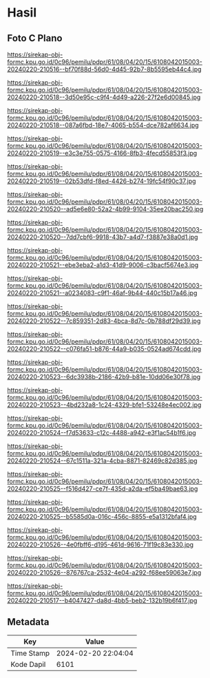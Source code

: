 # Hasil

## Foto C Plano

https://sirekap-obj-formc.kpu.go.id/0c96/pemilu/pdpr/61/08/04/20/15/6108042015003-20240220-210516--bf70f88d-56d0-4d45-92b7-8b5595eb44c4.jpg

https://sirekap-obj-formc.kpu.go.id/0c96/pemilu/pdpr/61/08/04/20/15/6108042015003-20240220-210518--3d50e95c-c9f4-4d49-a226-27f2e6d00845.jpg

https://sirekap-obj-formc.kpu.go.id/0c96/pemilu/pdpr/61/08/04/20/15/6108042015003-20240220-210518--087a6fbd-18e7-4065-b554-dce782af6634.jpg

https://sirekap-obj-formc.kpu.go.id/0c96/pemilu/pdpr/61/08/04/20/15/6108042015003-20240220-210519--e3c3e755-0575-4166-8fb3-4fecd55853f3.jpg

https://sirekap-obj-formc.kpu.go.id/0c96/pemilu/pdpr/61/08/04/20/15/6108042015003-20240220-210519--02b53dfd-f8ed-4426-b274-19fc54f90c37.jpg

https://sirekap-obj-formc.kpu.go.id/0c96/pemilu/pdpr/61/08/04/20/15/6108042015003-20240220-210520--ad5e6e80-52a2-4b99-9104-35ee20bac250.jpg

https://sirekap-obj-formc.kpu.go.id/0c96/pemilu/pdpr/61/08/04/20/15/6108042015003-20240220-210520--7dd7cbf6-9918-43b7-a4d7-f3887e38a0d1.jpg

https://sirekap-obj-formc.kpu.go.id/0c96/pemilu/pdpr/61/08/04/20/15/6108042015003-20240220-210521--ebe3eba2-a1d3-41d9-9006-c3bacf5674e3.jpg

https://sirekap-obj-formc.kpu.go.id/0c96/pemilu/pdpr/61/08/04/20/15/6108042015003-20240220-210521--a0234083-c9f1-46af-9b44-440c15b17a46.jpg

https://sirekap-obj-formc.kpu.go.id/0c96/pemilu/pdpr/61/08/04/20/15/6108042015003-20240220-210522--7c859351-2d83-4bca-8d7c-0b788df29d39.jpg

https://sirekap-obj-formc.kpu.go.id/0c96/pemilu/pdpr/61/08/04/20/15/6108042015003-20240220-210522--c076fa51-b876-44a9-b035-0524ad674cdd.jpg

https://sirekap-obj-formc.kpu.go.id/0c96/pemilu/pdpr/61/08/04/20/15/6108042015003-20240220-210523--6dc3938b-2186-42b9-b81e-10dd06e30f78.jpg

https://sirekap-obj-formc.kpu.go.id/0c96/pemilu/pdpr/61/08/04/20/15/6108042015003-20240220-210523--4bd232a8-1c24-4329-bfe1-53248e4ec002.jpg

https://sirekap-obj-formc.kpu.go.id/0c96/pemilu/pdpr/61/08/04/20/15/6108042015003-20240220-210524--f7d53633-c12c-4488-a942-e3f1ac54b1f6.jpg

https://sirekap-obj-formc.kpu.go.id/0c96/pemilu/pdpr/61/08/04/20/15/6108042015003-20240220-210524--67c1511a-321a-4cba-8871-82469c82d385.jpg

https://sirekap-obj-formc.kpu.go.id/0c96/pemilu/pdpr/61/08/04/20/15/6108042015003-20240220-210525--f516d427-ce7f-435d-a2da-ef5ba49bae63.jpg

https://sirekap-obj-formc.kpu.go.id/0c96/pemilu/pdpr/61/08/04/20/15/6108042015003-20240220-210525--b5585d0a-016c-456c-8855-e5a1312bfaf4.jpg

https://sirekap-obj-formc.kpu.go.id/0c96/pemilu/pdpr/61/08/04/20/15/6108042015003-20240220-210526--4e0fbff6-d195-461d-9616-71f19c83e330.jpg

https://sirekap-obj-formc.kpu.go.id/0c96/pemilu/pdpr/61/08/04/20/15/6108042015003-20240220-210526--876767ca-2532-4e04-a292-f68ee59063e7.jpg

https://sirekap-obj-formc.kpu.go.id/0c96/pemilu/pdpr/61/08/04/20/15/6108042015003-20240220-210517--b4047427-da8d-4bb5-beb2-132b19b6f417.jpg


## Metadata

| Key        | Value               |
| ---------- | ------------------- |
| Time Stamp | 2024-02-20 22:04:04 |
| Kode Dapil | 6101                |



